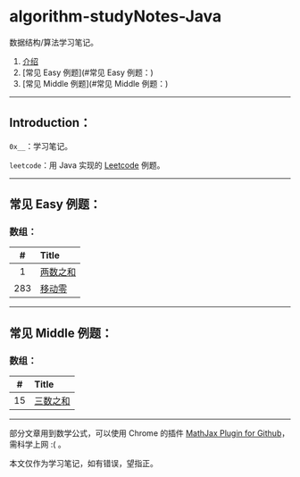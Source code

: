 # algorithm-studyNotes-Java



数据结构/算法学习笔记。



1. [介绍](#Introduction)
2. [常见 Easy 例题](#常见 Easy 例题：)
3. [常见 Middle 例题](#常见 Middle 例题：)

----

## Introduction：



`0x__`：学习笔记。

`leetcode`：用 Java 实现的 [Leetcode](https://leetcode-cn.com) 例题。

----

## 常见 Easy 例题：

### 数组：

|  #   | Title                                        |
| :--: | :------------------------------------------- |
|  1   | [两数之和](/leetcode/1、两数之和E/README.md) |
| 283  | [移动零](/leetcode/283、移动零E/README.md)   |



----

## 常见 Middle 例题：

### 数组：

|  #   | Title                                         |
| :--: | :-------------------------------------------- |
|  15  | [三数之和](/leetcode/15、三数之和M/README.md) |



----

部分文章用到数学公式，可以使用 Chrome 的插件 [MathJax Plugin for Github](https://chrome.google.com/webstore/detail/ioemnmodlmafdkllaclgeombjnmnbima)，需科学上网 :(  。

本文仅作为学习笔记，如有错误，望指正。